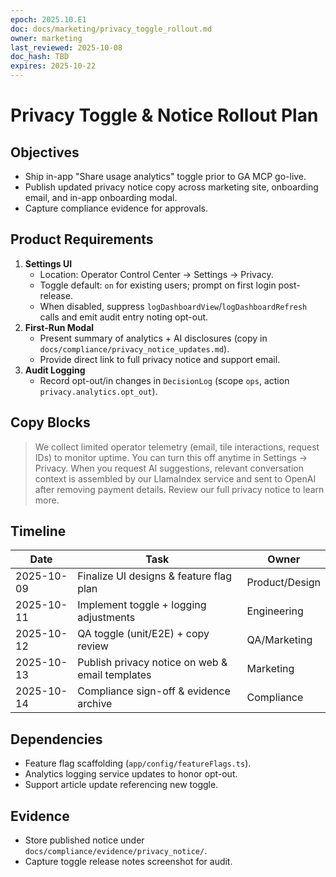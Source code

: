 ```yaml
---
epoch: 2025.10.E1
doc: docs/marketing/privacy_toggle_rollout.md
owner: marketing
last_reviewed: 2025-10-08
doc_hash: TBD
expires: 2025-10-22
---
```


# Privacy Toggle & Notice Rollout Plan

## Objectives

- Ship in-app "Share usage analytics" toggle prior to GA MCP go-live.
- Publish updated privacy notice copy across marketing site, onboarding email, and in-app onboarding modal.
- Capture compliance evidence for approvals.

## Product Requirements

1. **Settings UI**
   - Location: Operator Control Center → Settings → Privacy.
   - Toggle default: `on` for existing users; prompt on first login post-release.
   - When disabled, suppress `logDashboardView`/`logDashboardRefresh` calls and emit audit entry noting opt-out.
2. **First-Run Modal**
   - Present summary of analytics + AI disclosures (copy in `docs/compliance/privacy_notice_updates.md`).
   - Provide direct link to full privacy notice and support email.
3. **Audit Logging**
   - Record opt-out/in changes in `DecisionLog` (scope `ops`, action `privacy.analytics.opt_out`).

## Copy Blocks

> We collect limited operator telemetry (email, tile interactions, request IDs) to monitor uptime. You can turn this off anytime in Settings → Privacy. When you request AI suggestions, relevant conversation context is assembled by our LlamaIndex service and sent to OpenAI after removing payment details. Review our full privacy notice to learn more.

## Timeline

| Date       | Task                                            | Owner          |
| ---------- | ----------------------------------------------- | -------------- |
| 2025-10-09 | Finalize UI designs & feature flag plan         | Product/Design |
| 2025-10-11 | Implement toggle + logging adjustments          | Engineering    |
| 2025-10-12 | QA toggle (unit/E2E) + copy review              | QA/Marketing   |
| 2025-10-13 | Publish privacy notice on web & email templates | Marketing      |
| 2025-10-14 | Compliance sign-off & evidence archive          | Compliance     |

## Dependencies

- Feature flag scaffolding (`app/config/featureFlags.ts`).
- Analytics logging service updates to honor opt-out.
- Support article update referencing new toggle.

## Evidence

- Store published notice under `docs/compliance/evidence/privacy_notice/`.
- Capture toggle release notes screenshot for audit.
